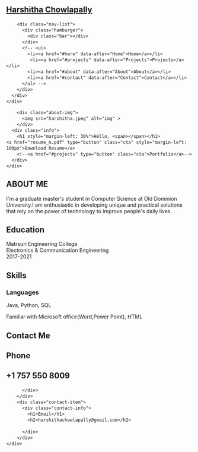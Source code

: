 <html lang="en">

<head>
  <meta charset="UTF-8">
  <meta name="viewport" content="width=device-width, initial-scale=1.0">
  <link rel="stylesheet" href="style.css">
  <title>Portfolio 01236079</title>
</head>

<body>
  <!-- Header -->
  <section id="header">
    <div class="header container">
      <div class="nav-bar">
        <div class="brand">
          <a href="#hero">
            <h1><span>H</span>arshitha <span>C</span>howlapally</h1>
          </a>
        </div>
		
        <div class="nav-list">
          <div class="hamburger">
            <div class="bar"></div>
          </div>
          <!-- <ul>
            <li><a href="#hero" data-after="Home">Home</a></li>
             <li><a href="#projects" data-after="Projects">Projects</a></li> 
            <li><a href="#about" data-after="About">About</a></li>
            <li><a href="#contact" data-after="Contact">Contact</a></li>
          </ul> -->
        </div>
      </div>
    </div>
  </section>
  <!-- End Header -->


  <!-- Hero Section  -->
  <section id="hero">
    <div class="hero container">

        <div class="about-img">
          <img src="harshitha.jpeg" alt="img" >
        </div>
      <div class="info">
        <h1 style="margin-left: 30%">Hello, <span></span></h1>
	<a href="resume_m.pdf" type="button" class="cta" style="margin-left: 100px">Download Resume</a>
        <!--<a href="#projects" type="button" class="cta">Portfolio</a>-->
      </div>
    </div>
  </section>
  <!-- End Hero Section  -->

  
  
  <!-- About Section -->
  <section id="about">
    <div class="about container">
      <div class="col-left">
      </div>
      <div class="col-right">
        <h1 class="section-title">ABOUT <span>ME</span></h1>
        <p>I'm a graduate master's student in Computer Science at Old Dominion University.I am enthusiastic in developing unique and practical solutions that rely on the power of technology to improve people's daily lives.  .</p>
        <h2>Education</h2>
        <p>Matrsuri Engineering College
            <br>Electronics & Communication Engineering</br>
            2017-2021</p>
		<h2>Skills</h2>
		<h3>Languages</h3>
		<p>Java, Python, SQL</P>
		<p>Familiar with Microsoft office(Word,Power Point), HTML</P>
	    <!--<a href="resume m.pdf" class="cta">Download Resume</a>-->
      </div>
    </div>
  </section>
  <!-- End About Section -->

  <!-- Contact Section -->
  <section id="contact">
    <div class="contact container">
      <div>
        <h1 class="section-title">Contact <span>Me</span></h1>
      </div>
      <div class="contact-items">
        <div class="contact-item">
          <div class="contact-info">
            <h1>Phone</h1>
            <h2>+1 757 550 8009</h2>
            
          </div>
        </div>
        <div class="contact-item">
          <div class="contact-info">
            <h1>Email</h1>
            <h2>harshithachowlapally@gmail.com</h2>
            
          </div>
        </div>
    </div>
  </section>
  <!-- End Contact Section -->

  <script src="./app.js"></script>
</body>

</html>
